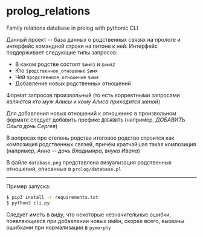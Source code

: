 # prolog_relations
Family relations database in prolog with pythonic CLI

Данный проект -- база данных о родственных связях на прологе и интерфейс командной строки на питоне к ней.
Интерфейс поддерживает следующие типы запросов:
* В каком родстве состоят `$имя1` и `$имя2`
* Кто `$родственное_отношение` `$имя`
* Чей `$родственное_отношение` `$имя`
* Добавление новых родственных отношений

Формат запросов произвольный (то есть корректными запросами являются _кто муж Алисы_ и _кому Алиса приходится женой_)

Для добавления новых отношений к отношению в произвольном формате следует добавить префикс `ДОБАВИТЬ` (например, _ДОБАВИТЬ Ольга дочь Сергея_)

В вопросах про степень родства итоговое родство строится как композиция родственных связей, причём кратчайшая такая композиция (например, _Анна -- дочь Владимира, внука Ивана_)

В файле `database.png` представлена визуализация родственных отношений, описанных в `prolog/database.pl`

---------
Пример запуска:
```bash
$ pip3 install -r requirements.txt
$ python3 cli.py
```

Следует иметь в виду, что некоторые незначительные ошибки, появляющиеся при добавлении новых имён, скорее всего, вызваны ошибками при нормализации в `pymorphy`
